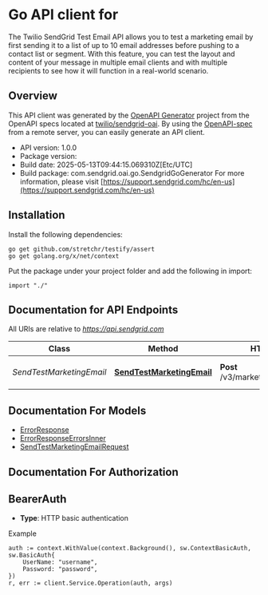# Go API client for 

The Twilio SendGrid Test Email API allows you to test a marketing email by first sending it to a list of up to 10 email addresses before pushing to a contact list or segment. With this feature, you can test the layout and content of your message in multiple email clients and with multiple recipients to see how it will function in a real-world scenario.

## Overview
This API client was generated by the [OpenAPI Generator](https://openapi-generator.tech) project from the OpenAPI specs located at [twilio/sendgrid-oai](https://github.com/twilio/sendgrid-oai/tree/main/spec).  By using the [OpenAPI-spec](https://www.openapis.org/) from a remote server, you can easily generate an API client.

- API version: 1.0.0
- Package version: 
- Build date: 2025-05-13T09:44:15.069310Z[Etc/UTC]
- Build package: com.sendgrid.oai.go.SendgridGoGenerator
For more information, please visit [https://support.sendgrid.com/hc/en-us](https://support.sendgrid.com/hc/en-us)

## Installation

Install the following dependencies:

```shell
go get github.com/stretchr/testify/assert
go get golang.org/x/net/context
```

Put the package under your project folder and add the following in import:

```golang
import "./"
```

## Documentation for API Endpoints

All URIs are relative to *https://api.sendgrid.com*

Class | Method | HTTP request | Description
------------ | ------------- | ------------- | -------------
*SendTestMarketingEmail* | [**SendTestMarketingEmail**](docs/SendTestMarketingEmail.md#sendtestmarketingemail) | **Post** /v3/marketing/test/send_email | Send a Test Marketing Email


## Documentation For Models

 - [ErrorResponse](ErrorResponse.md)
 - [ErrorResponseErrorsInner](ErrorResponseErrorsInner.md)
 - [SendTestMarketingEmailRequest](SendTestMarketingEmailRequest.md)


## Documentation For Authorization



## BearerAuth

- **Type**: HTTP basic authentication

Example

```golang
auth := context.WithValue(context.Background(), sw.ContextBasicAuth, sw.BasicAuth{
    UserName: "username",
    Password: "password",
})
r, err := client.Service.Operation(auth, args)
```

